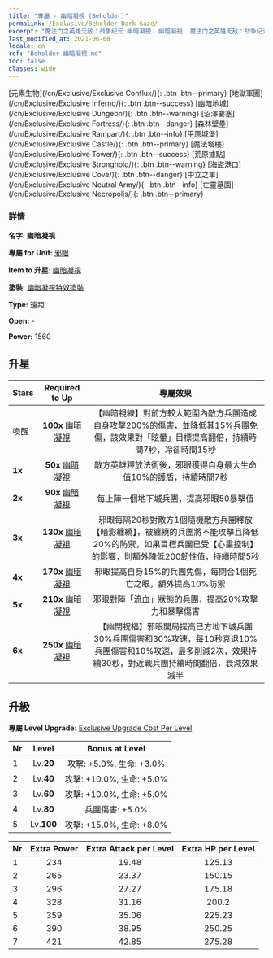 ```yaml
---
title: "專屬 - 幽暗凝視 (Beholder)"
permalink: /Exclusive/Beholder Dark Gaze/
excerpt: "魔法门之英雄无敌：战争纪元 幽暗凝視. 幽暗凝視. 魔法门之英雄无敌：战争纪元 專屬 幽暗凝視. 邪眼 專屬."
last_modified_at: 2021-06-08
locale: cn
ref: "Beholder 幽暗凝視.md"
toc: false
classes: wide
---
```

 [元素生物](/cn/Exclusive/Exclusive Conflux/){: .btn .btn--primary} [地獄軍團](/cn/Exclusive/Exclusive Inferno/){: .btn .btn--success} [幽暗地城](/cn/Exclusive/Exclusive Dungeon/){: .btn .btn--warning} [沼澤要塞](/cn/Exclusive/Exclusive Fortress/){: .btn .btn--danger} [森林壁壘](/cn/Exclusive/Exclusive Rampart/){: .btn .btn--info} [平原城堡](/cn/Exclusive/Exclusive Castle/){: .btn .btn--primary} [魔法塔樓](/cn/Exclusive/Exclusive Tower/){: .btn .btn--success} [荒原據點](/cn/Exclusive/Exclusive Stronghold/){: .btn .btn--warning} [海盜港口](/cn/Exclusive/Exclusive Cove/){: .btn .btn--danger} [中立之軍](/cn/Exclusive/Exclusive Neutral Army/){: .btn .btn--info} [亡靈墓園](/cn/Exclusive/Exclusive Necropolis/){: .btn .btn--primary} 

### 詳情
 **名字: 幽暗凝視** 

 **專屬 for Unit:** [邪眼](/cn/units/Beholder/) 

 **Item to 升星:** [幽暗凝視](/cn/Items/con_990/)

 **塗裝:** [幽暗凝視特效塗裝](/cn/Items/con_658/)

 **Type:** 遠距

 **Open:** -

 **Power:** 1560

## 升星

  |     Stars    |  Required to Up | 專屬效果 |
  |:-------------|:---------------:|:---------------:|
  |  喚醒  | **100x** [幽暗凝視](/cn/Items/con_990/) | 【幽暗視線】對前方較大範圍內敵方兵團造成自身攻擊200%的傷害，並降低其15%兵團免傷，該效果對「眩暈」目標提高翻倍，持續時間7秒，冷卻時間15秒 |
  | **1x** <i class="fas fa-star"/> | **50x** [幽暗凝視](/cn/Items/con_990/) | 敵方英雄釋放法術後，邪眼獲得自身最大生命值10%的護盾，持續時間7秒 |
  | **2x** <i class="fas fa-star"/> | **90x** [幽暗凝視](/cn/Items/con_990/) | 每上陣一個地下城兵團，提高邪眼50暴擊值 |
  | **3x** <i class="fas fa-star"/> | **130x** [幽暗凝視](/cn/Items/con_990/) | 邪眼每隔20秒對敵方1個隨機敵方兵團釋放【暗影纏繞】，被纏繞的兵團將不能攻擊且降低20%的防禦，如果目標兵團已受【心靈控制】的影響，則額外降低200韌性值，持續時間5秒 |
  | **4x** <i class="fas fa-star"/> | **170x** [幽暗凝視](/cn/Items/con_990/) | 邪眼提高自身15%的兵團免傷，每閉合1個死亡之眼，額外提高10%防禦 |
  | **5x** <i class="fas fa-star"/> | **210x** [幽暗凝視](/cn/Items/con_990/) | 邪眼對陣「流血」狀態的兵團，提高20%攻擊力和暴擊傷害 |
  | **6x** <i class="fas fa-star"/> | **250x** [幽暗凝視](/cn/Items/con_990/) | 【幽閉祝福】邪眼開局提高己方地下城兵團30%兵團傷害和30%攻速，每10秒衰退10%兵團傷害和10%攻速，最多削減2次，效果持續30秒，對近戰兵團持續時間翻倍，衰減效果減半 |


## 升級
 **專屬 Level Upgrade:** [Exclusive Upgrade Cost Per Level](/Exclusive/ExclusiveUpgradeCostPerLevel/)

  |  Nr  |   Level  | Bonus at Level |
  |:-----|:--------:|:--------------:|
  | 1 | Lv.**20** | 攻擊: +5.0%, 生命: +3.0% |
  | 2 | Lv.**40** | 攻擊: +10.0%, 生命: +5.0% |
  | 3 | Lv.**60** | 攻擊: +10.0%, 生命: +5.0% |
  | 4 | Lv.**80** | 兵團傷害: +5.0% |
  | 5 | Lv.**100** | 攻擊: +15.0%, 生命: +8.0% |


  |  Nr  |  Extra Power | Extra Attack per Level | Extra HP per Level |
  |:-----|:--------:|:--------:|:--------:|
  | 1 | 234 | 19.48 | 125.13 |
  | 2 | 265 | 23.37 | 150.15 |
  | 3 | 296 | 27.27 | 175.18 |
  | 4 | 328 | 31.16 | 200.2 |
  | 5 | 359 | 35.06 | 225.23 |
  | 6 | 390 | 38.95 | 250.25 |
  | 7 | 421 | 42.85 | 275.28 |


